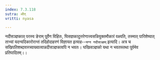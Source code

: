 ```yaml
---
index: 7.3.118
sutra: औत्
vritti: nyasa

---
```

नदीसञ्ज्ञकात् परस्य ङेराम् पूर्वेण विहितः, घिसज्ञकादुत्तरेणात्त्वसन्नियुक्तमौकारं वक्ष्यति, तस्मात् पारिशेष्यात् ताभ्यां यदन्यदिकारोरान्तं तदिहोदाहरणं विज्ञायत इत्याह--`यग्न नदीसञ्ज्ञम्` इत्यादि। अत्र च सखिपतिशब्दावस्त्र्याख्यात्वान्नदीसञ्ज्ञकावपि न भवतः। घखिसञ्ज्ञको यथा न भवतस्तथा पूर्वमेव प्रतिपादितम्।।